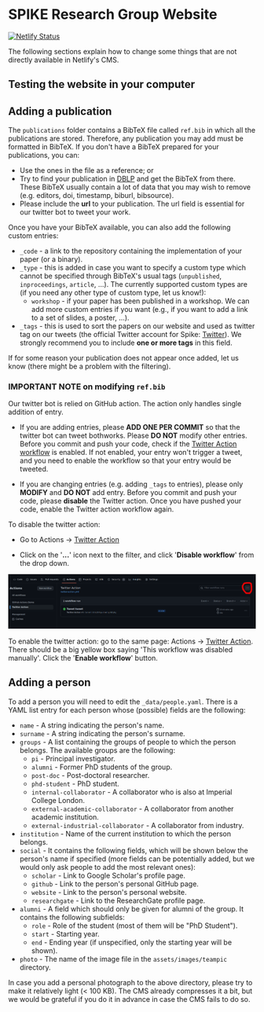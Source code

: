 # SPIKE Research Group Website
[![Netlify Status](https://api.netlify.com/api/v1/badges/0e446421-a3b6-4aec-a324-ba4f47b1317f/deploy-status)](https://app.netlify.com/sites/spike-icl/deploys)

The following sections explain how to change some things that are not directly available in Netlify's CMS.

## Testing the website in your computer

## Adding a publication
The `publications` folder contains a BibTeX file called `ref.bib` in which all the publications are stored. Therefore, any publication you may add must be formatted in BibTeX. If you don't have a BibTeX prepared for your publications, you can:
* Use the ones in the file as a reference; or 
* Try to find your publication in [DBLP](https://dblp.org/) and get the BibTeX from there. These BibTeX usually contain a lot of data that you may wish to remove (e.g. editors, doi, timestamp, biburl, bibsource).
* Please include the **url** to your publication. The url field is essential for
our twitter bot to tweet your work.

Once you have your BibTeX available, you can also add the following custom entries:
* `_code` - a link to the repository containing the implementation of your paper (or a binary).
* `_type` - this is added in case you want to specify a custom type which cannot be specified through BibTeX's usual tags (`unpublished`, `inproceedings`, `article`, ...). The currently supported custom types are (if you need any other type of custom type, let us know!):
    * `workshop` - if your paper has been published in a workshop.
We can add more custom entries if you want (e.g., if you want to add a link to a set of slides, a poster, ...).
* `_tags` - this is used to sort the papers on our website and used as twitter
tag on our tweets (the official Twitter account for Spike:
[Twitter](https://twitter.com/SPIKE_ICL)). We strongly recommend you to include
**one or more tags** in this field.

If for some reason your publication does not appear once added, let us know (there might be a problem with the filtering).

### IMPORTANT NOTE on modifying `ref.bib`

Our twitter bot is relied on GitHub action. The action only handles single 
addition of entry.

* If you are adding entries, please **ADD ONE PER COMMIT** so that the twitter
bot can tweet bothworks. Please **DO NOT** modify other entries. Before you commit and push your code, check if the [Twitter Action workflow](https://github.com/spike-imperial/site/actions/workflows/twitter-action.yml) is enabled.
If not enabled, your entry won't trigger a tweet, and you need to enable the workflow so that your entry would be tweeted.

* If you are changing entries (e.g. adding `_tags` to entries), please only
**MODIFY** and **DO NOT** add entry. Before you commit and push your code,
please **disable** the Twitter action. Once you have pushed your code, enable the Twitter action workflow again.

To disable the twitter action:

* Go to Actions -> [Twitter Action](https://github.com/spike-imperial/site/actions/workflows/twitter-action.yml)

* Click on the '**...**' icon next to the filter, and click '**Disable workflow**' from the drop down.

![...icon](assets/images/readme/disable_twitter_action.png)

To enable the twitter action: go to the same page: Actions -> [Twitter Action](https://github.com/spike-imperial/site/actions/workflows/twitter-action.yml). There should be a big yellow box saying 'This workflow was disabled manually'. Click the '**Enable workflow**' button.



## Adding a person
To add a person you will need to edit the `_data/people.yaml`. There is a YAML list entry for each person whose (possible) fields are the following:
* `name` - A string indicating the person's name.
* `surname` - A string indicating the person's surname.
* `groups` - A list containing the groups of people to which the person belongs. The available groups are the following:
    * `pi` - Principal investigator.
    * `alumni` - Former PhD students of the group.
    * `post-doc` - Post-doctoral researcher.
    * `phd-student` - PhD student.
    * `internal-collaborator` - A collaborator who is also at Imperial College London.
    * `external-academic-collaborator` - A collaborator from another academic institution.
    * `external-industrial-collaborator` - A collaborator from industry.
* `institution` - Name of the current institution to which the person belongs.
* `social` - It contains the following fields, which will be shown below the person's name if specified (more fields can be potentially added, but we would only ask people to add the most relevant ones):
    * `scholar` - Link to Google Scholar's profile page.
    * `github` - Link to the person's personal GitHub page.
    * `website` - Link to the person's personal website.
    * `researchgate` - Link to the ResearchGate profile page.
* `alumni` - A field which should only be given for alumni of the group. It contains the following subfields:
    * `role` - Role of the student (most of them will be "PhD Student").
    * `start` - Starting year.
    * `end` - Ending year (if unspecified, only the starting year will be shown).
* `photo` - The name of the image file in the `assets/images/teampic` directory.

In case you add a personal photograph to the above directory, please try to make it relatively light (< 100 KB). The CMS already compresses it a bit, but we would be grateful if you do it in advance in case the CMS fails to do so.

